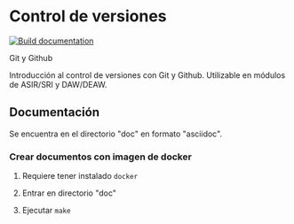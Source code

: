 # Control de versiones

[![Build documentation](https://github.com/frayaIzv/Git-taller/actions/workflows/build-docs.yml/badge.svg)](https://github.com/frayaIzv/Git-taller/actions/workflows/build-docs.yml)

Git y Github

Introducción al control de versiones con Git y Github.
Utilizable en módulos de ASIR/SRI y DAW/DEAW.

## Documentación

Se encuentra en el directorio "doc" en formato "asciidoc".

### Crear documentos con imagen de docker

1. Requiere tener instalado `docker`

2. Entrar en directorio "doc"

3. Ejecutar `make`

